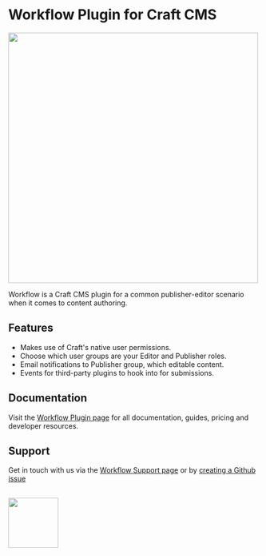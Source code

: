 # Workflow Plugin for Craft CMS

<img width="500" src="https://verbb.io/uploads/plugins/workflow/_800x455_crop_center-center/workflow-social-card.png">

Workflow is a Craft CMS plugin for a common publisher-editor scenario when it comes to content authoring.

## Features

- Makes use of Craft's native user permissions.
- Choose which user groups are your Editor and Publisher roles.
- Email notifications to Publisher group, which editable content.
- Events for third-party plugins to hook into for submissions.

## Documentation

Visit the [Workflow Plugin page](https://verbb.io/craft-plugins/workflow) for all documentation, guides, pricing and developer resources.

## Support

Get in touch with us via the [Workflow Support page](https://verbb.io/craft-plugins/workflow/support) or by [creating a Github issue](/verbb/workflow/issues)

<h2></h2>

<a href="https://verbb.io" target="_blank">
  <img width="100" src="https://verbb.io/assets/img/verbb-pill.svg">
</a>





